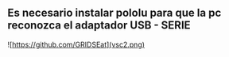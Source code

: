 ## Es necesario instalar pololu para que la pc reconozca el adaptador USB - SERIE
![https://github.com/GRIDSEat](vsc2.png)

